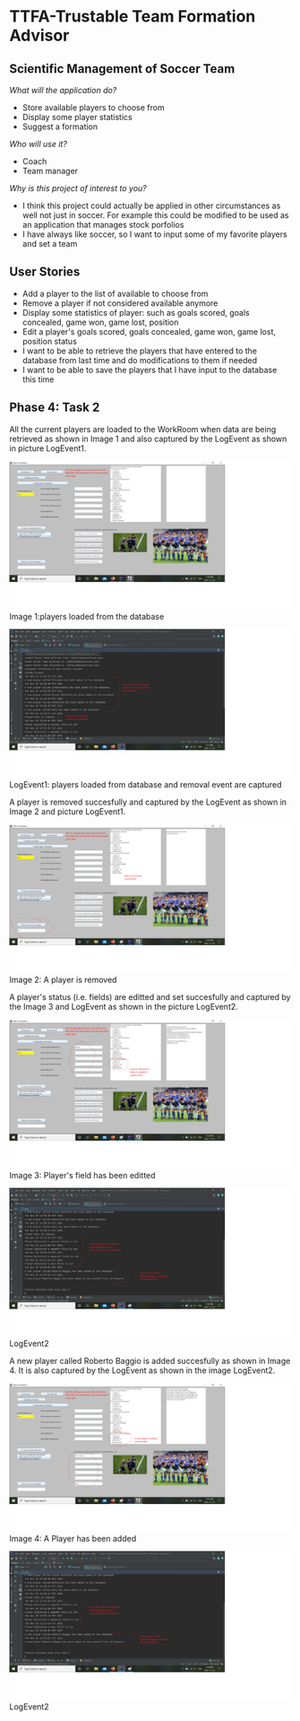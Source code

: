 # TTFA-Trustable Team Formation Advisor

## Scientific Management of Soccer Team


*What will the application do?*
- Store available players to choose from
- Display some player statistics
- Suggest a formation 

*Who will use it?*
- Coach
- Team manager
 
*Why is this project of interest to you?*
- I think this project could actually be applied in other
circumstances as well not just in soccer. For
example this could be modified to be used
as an application that manages stock porfolios
- I have always like soccer, so I want to input 
some of my favorite players and set a team

## User Stories
- Add a player to the list of available to choose from
- Remove a player if not considered available anymore
- Display some statistics of player: such as goals scored,
  goals concealed, game won, game lost, position
- Edit a player's goals scored, goals concealed, game won,
  game lost, position status
- I want to be able to retrieve the players that
  have entered to the database from last time and do
  modifications to them if needed
- I want to be able to save the players that I have
  input to the database this time

## Phase 4: Task 2
All the current players are loaded to the WorkRoom when data are being retrieved
as shown in Image 1 and also captured by the LogEvent as shown in picture LogEvent1.

![](./data/Phase4_task2picture1.png)Image 1:players loaded from the database

![](./data/LogEventPicture1.png)LogEvent1: players loaded from database and removal event
are captured

A player is removed succesfully and captured by the LogEvent as shown in Image 2 and 
picture LogEvent1.

![](./data/Phase4_task2picture2.png)Image 2: A player is removed

A player's status (i.e. fields) are editted and set succesfully and captured
by the Image 3 and LogEvent as shown in the picture LogEvent2.

![](./data/Phase4_task2picture3.png)Image 3: Player's field has been editted

![](./data/LogEventPicture2.png)LogEvent2

A new player called Roberto Baggio is added succesfully as shown in Image 4. It
is also captured by the LogEvent as shown in the image LogEvent2.

![](./data/Phase4_task2picture4.png)Image 4: A Player has been added

![](./data/LogEventPicture2.png)LogEvent2
